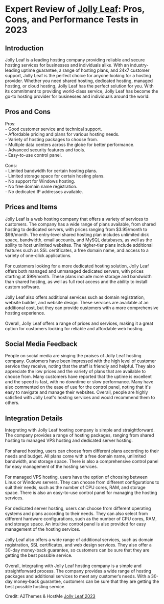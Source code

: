 <h1>Expert Review of <a href="https://a2themes.com/jolly-leaf-reviews">Jolly Leaf</a>: Pros, Cons, and Performance Tests in 2023</h1>
<h2>Introduction</h2>
Jolly Leaf is a leading hosting company providing reliable and secure hosting services for businesses and individuals alike. With an industry-leading uptime guarantee, a range of hosting plans, and 24x7 customer support, Jolly Leaf is the perfect choice for anyone looking for a hosting provider. Whether you need shared hosting, dedicated hosting, managed hosting, or cloud hosting, Jolly Leaf has the perfect solution for you. With its commitment to providing world-class service, Jolly Leaf has become the go-to hosting provider for businesses and individuals around the world.
<h2>Pros and Cons</h2>
Pros: <br>- Good customer service and technical support.<br>- Affordable pricing and plans for various hosting needs.<br>- Variety of hosting packages to choose from.<br>- Multiple data centers across the globe for better performance.<br>- Advanced security features and tools.<br>- Easy-to-use control panel.<br><br>Cons:<br>- Limited bandwidth for certain hosting plans.<br>- Limited storage space for certain hosting plans.<br>- No support for Windows hosting.<br>- No free domain name registration.<br>- No dedicated IP addresses available.
<h2>Prices and Items</h2>
Jolly Leaf is a web hosting company that offers a variety of services to customers. The company has a wide range of plans available, from shared hosting to dedicated servers, with prices ranging from $3.95/month to $99/month. The entry-level shared hosting plan includes unlimited disk space, bandwidth, email accounts, and MySQL databases, as well as the ability to host unlimited websites. The higher-tier plans include additional features such as SSL certificates, a free domain name, and access to a variety of one-click applications.<br><br>For customers looking for a more dedicated hosting solution, Jolly Leaf offers both managed and unmanaged dedicated servers, with prices starting at $99/month. These plans include more storage and bandwidth than shared hosting, as well as full root access and the ability to install custom software.<br><br>Jolly Leaf also offers additional services such as domain registration, website builder, and website design. These services are available at an additional cost, but they can provide customers with a more comprehensive hosting experience.<br><br>Overall, Jolly Leaf offers a range of prices and services, making it a great option for customers looking for reliable and affordable web hosting.
<h2>Social Media Feedback</h2>
People on social media are singing the praises of Jolly Leaf hosting company. Customers have been impressed with the high level of customer service they receive, noting that the staff is friendly and helpful. They also appreciate the low prices and the variety of plans that are available to choose from. Many customers have reported that the uptime is excellent and the speed is fast, with no downtime or slow performance. Many have also commented on the ease of use for the control panel, noting that it's easy to navigate and manage their websites. Overall, people are highly satisfied with Jolly Leaf's hosting services and would recommend them to others.
<h2>Integration Details</h2>
Integrating with Jolly Leaf hosting company is simple and straightforward. The company provides a range of hosting packages, ranging from shared hosting to managed VPS hosting and dedicated server hosting.<br><br>For shared hosting, users can choose from different plans according to their needs and budget. All plans come with a free domain name, unlimited bandwidth, and storage space. There is also a comprehensive control panel for easy management of the hosting services.<br><br>For managed VPS hosting, users have the option of choosing between Linux or Windows servers. They can choose from different configurations to suit their needs, such as the number of CPU cores, RAM, and storage space. There is also an easy-to-use control panel for managing the hosting services.<br><br>For dedicated server hosting, users can choose from different operating systems and plans according to their needs. They can also select from different hardware configurations, such as the number of CPU cores, RAM, and storage space. An intuitive control panel is also provided for easy management of the hosting services.<br><br>Jolly Leaf also offers a wide range of additional services, such as domain registration, SSL certificates, and web design services. They also offer a 30-day money-back guarantee, so customers can be sure that they are getting the best possible service.<br><br>Overall, integrating with Jolly Leaf hosting company is a simple and straightforward process. The company provides a wide range of hosting packages and additional services to meet any customer’s needs. With a 30-day money-back guarantee, customers can be sure that they are getting the best possible hosting service.
<p>Credit: A2Themes & HostMe <a href="https://a2themes.com/jolly-leaf-reviews">Jolly Leaf 2023</a></p>